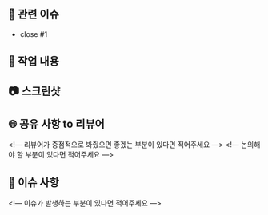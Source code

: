 <!--
    PR 제목은 커밋 메시지와 동일한 형식으로 작성하기 ex) ✨ feat: 로그인 페이지 UI 구현
    PR 날릴 때 Assignees는 자기 자신 선택
    PR 날릴 때 Reviewers는 다른 팀원 선택해주기(최소 두명 이상)
-->

## 🚀 관련 이슈
<!-- 이슈 번호를 작성하여 종료시켜주세요 -->
- close #1

## 🔑 작업 내용
<!-- 내가 작업한 내용에 대해 작성해주세요! -->

## 📷 스크린샷
<!-- 작업물에 대한 스크린샷을 첨부해주세요 -->

## 🌐 공유 사항 to 리뷰어
<!— 리뷰어가 중점적으로 봐줬으면 좋겠는 부분이 있다면 적어주세요 —>
<!— 논의해야 할 부분이 있다면 적어주세요 —>

## 🚨 이슈 사항
<!— 이슈가 발생하는 부분이 있다면 적어주세요 —>
